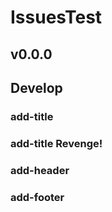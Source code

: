 # IssuesTest

## v0.0.0

## Develop

### add-title

### add-title Revenge!

### add-header

### add-footer
